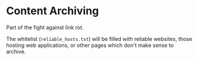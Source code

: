 # Content Archiving
Part of the fight against link rot.

The whitelist (`reliable_hosts.txt`) will be filled with reliable websites, those hosting web applications, or other pages which don't make sense to archive.


